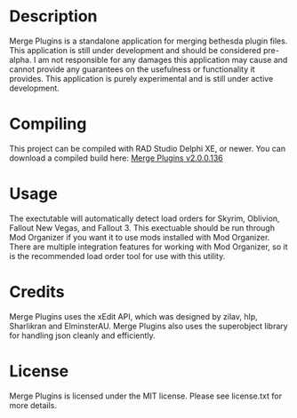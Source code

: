 # Description
Merge Plugins is a standalone application for merging bethesda plugin files.  This application is still under development and should be considered pre-alpha.  I am not responsible for any damages this application may cause and cannot provide any guarantees on the usefulness or functionality it provides.  This application is purely experimental and is still under active development.

# Compiling
This project can be compiled with RAD Studio Delphi XE, or newer.  You can download a compiled build here:
[Merge Plugins v2.0.0.136](http://puu.sh/i5APL.zip)

# Usage
The exectutable will automatically detect load orders for Skyrim, Oblivion, Fallout New Vegas, and Fallout 3.  This exectuable should be run through Mod Organizer if you want it to use mods installed with Mod Organizer.  There are multiple integration features for working with Mod Organizer, so it is the recommended load order tool for use with this utility.

# Credits
Merge Plugins uses the xEdit API, which was designed by zilav, hlp, Sharlikran and ElminsterAU.  Merge Plugins also uses the superobject library for handling json cleanly and efficiently.

# License
Merge Plugins is licensed under the MIT license.  Please see license.txt for more details.
